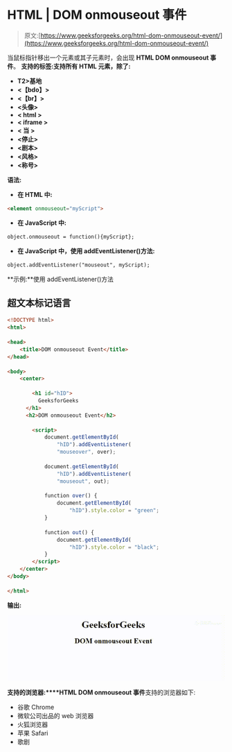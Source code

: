 # HTML | DOM onmouseout 事件

> 原文:[https://www.geeksforgeeks.org/html-dom-onmouseout-event/](https://www.geeksforgeeks.org/html-dom-onmouseout-event/)

当鼠标指针移出一个元素或其子元素时，会出现 **HTML DOM onmouseout 事件**。
**支持的标签:支持所有 HTML 元素，除了:**

*   **T2>基地**
*   **<【bdo】>**
*   **<【br】>**
*   **<头像>**
*   **< html >**
*   **< iframe >**
*   **< 当 >**
*   **<停止>**
*   **<剧本>**
*   **<风格>**
*   **<称号>**

**语法:**

*   **在 HTML 中:**

```html
<element onmouseout="myScript">
```

*   **在 JavaScript 中:**

```html
object.onmouseout = function(){myScript};
```

*   **在 JavaScript 中，使用 addEventListener()方法:**

```html
object.addEventListener("mouseout", myScript);
```

**示例:**使用 addEventListener()方法

## 超文本标记语言

```html
<!DOCTYPE html>
<html>

<head>
    <title>DOM onmouseout Event</title>
</head>

<body>
    <center>

        <h1 id="hID">
          GeeksforGeeks
      </h1>
      <h2>DOM onmouseout Event</h2>

        <script>
            document.getElementById(
                "hID").addEventListener(
                "mouseover", over);

            document.getElementById(
                "hID").addEventListener(
                "mouseout", out);

            function over() {
                document.getElementById(
                    "hID").style.color = "green";
            }

            function out() {
                document.getElementById(
                    "hID").style.color = "black";
            }
        </script>
    </center>
</body>

</html>
```

**输出:**

![](img/16992b9d59cd378e597f0e716e8269ac.png)

**支持的浏览器:****HTML DOM onmouseout 事件**支持的浏览器如下:

*   谷歌 Chrome
*   微软公司出品的 web 浏览器
*   火狐浏览器
*   苹果 Safari
*   歌剧